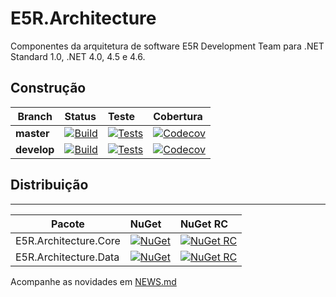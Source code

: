 # E5R.Architecture
Componentes da arquitetura de software E5R Development Team para .NET Standard 1.0, .NET 4.0, 4.5 e 4.6.


## Construção

Branch  | Status | Teste | Cobertura
------- | :----------- | :-------- | :------------
**master**  | [![Build](https://img.shields.io/appveyor/ci/erlimar/e5r-architecture/master.png?style=flat-square)](https://ci.appveyor.com/project/erlimar/e5r-architecture/branch/master) | [![Tests](https://img.shields.io/appveyor/tests/erlimar/e5r-architecture/master.png?style=flat-square)](https://ci.appveyor.com/project/erlimar/e5r-architecture/branch/master/tests) | [![Codecov](https://img.shields.io/codecov/c/gh/e5r/e5r.architecture/master.png?style=flat-square)](https://codecov.io/gh/e5r/E5R.Architecture/branch/master)
**develop**  | [![Build](https://img.shields.io/appveyor/ci/erlimar/e5r-architecture/develop.png?style=flat-square)](https://ci.appveyor.com/project/erlimar/e5r-architecture/branch/develop) | [![Tests](https://img.shields.io/appveyor/tests/erlimar/e5r-architecture/develop.png?style=flat-square)](https://ci.appveyor.com/project/erlimar/e5r-architecture/branch/develop/tests) | [![Codecov](https://img.shields.io/codecov/c/gh/e5r/e5r.architecture/develop.png?style=flat-square)](https://codecov.io/gh/e5r/E5R.Architecture/branch/develop)

## Distribuição
---
Pacote  | NuGet | NuGet RC
------- | :---- | :------- 
E5R.Architecture.Core | [![NuGet](https://img.shields.io/nuget/v/E5R.Architecture.Core.png?style=flat-square)](https://www.nuget.org/packages/E5R.Architecture.Core) | [![NuGet RC](https://img.shields.io/nuget/vpre/E5R.Architecture.Core.png?style=flat-square)](https://www.nuget.org/packages/E5R.Architecture.Core)
E5R.Architecture.Data | [![NuGet](https://img.shields.io/nuget/v/E5R.Architecture.Data.png?style=flat-square)](https://www.nuget.org/packages/E5R.Architecture.Data) | [![NuGet RC](https://img.shields.io/nuget/vpre/E5R.Architecture.Data.png?style=flat-square)](https://www.nuget.org/packages/E5R.Architecture.Data)

Acompanhe as novidades em [NEWS.md](NEWS.md)
